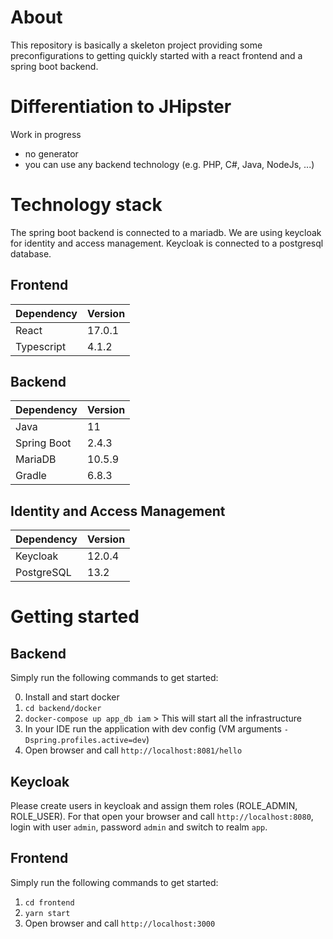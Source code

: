 # About
This repository is basically a skeleton project providing some preconfigurations to
getting quickly started with a react frontend and a spring boot backend.

# Differentiation to JHipster
Work in progress
- no generator
- you can use any backend technology (e.g. PHP, C#, Java, NodeJs, ...)

# Technology stack
The spring boot backend is connected to a mariadb.
We are using keycloak for identity and access management. Keycloak is connected to a postgresql database.

## Frontend
|Dependency|Version|
|---|---|
|React|17.0.1|
|Typescript|4.1.2|

## Backend
|Dependency|Version|
|---|---|
|Java|11|
|Spring Boot|2.4.3|
|MariaDB|10.5.9|
|Gradle|6.8.3|

## Identity and Access Management 
|Dependency|Version|
|---|---|
|Keycloak|12.0.4|
|PostgreSQL|13.2|

# Getting started
## Backend
Simply run the following commands to get started:

0. Install and start docker
1. ``cd backend/docker``
2. ``docker-compose up app_db iam`` > This will start all the infrastructure
3. In your IDE run the application with dev config (VM arguments ``-Dspring.profiles.active=dev``)
4. Open browser and call ``http://localhost:8081/hello``

## Keycloak
Please create users in keycloak and assign them roles (ROLE_ADMIN, ROLE_USER). For that open your
browser and call ``http://localhost:8080``, login with user ``admin``, password ``admin`` and switch to
realm ``app``.

## Frontend
Simply run the following commands to get started:
1. ``cd frontend``
2. ``yarn start``
3. Open browser and call ``http://localhost:3000``
